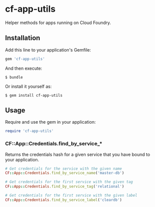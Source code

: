 # cf-app-utils

Helper methods for apps running on Cloud Foundry.

## Installation

Add this line to your application's Gemfile:

```ruby
gem 'cf-app-utils'
```

And then execute:

    $ bundle

Or install it yourself as:

    $ gem install cf-app-utils

## Usage

Require and use the gem in your application:

```ruby
require 'cf-app-utils'
```

### CF::App::Credentials.find\_by\_service\_*

Returns the credentials hash for a given service that you have bound to
your application.

```ruby
# Get credentials for the service with the given name
CF::App::Credentials.find_by_service_name('master-db')

# Get credentials for the first service with the given tag
CF::App::Credentials.find_by_service_tag('relational')

# Get credentials for the first service with the given label
CF::App::Credentials.find_by_service_label('cleardb')
```
